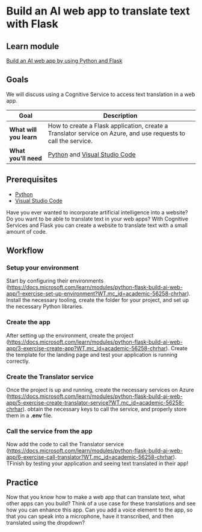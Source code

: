 # Build an AI web app to translate text with Flask

## Learn module

[Build an AI web app by using Python and Flask](https://docs.microsoft.com/learn/modules/python-flask-build-ai-web-app/?WT.mc_id=academic-56258-chrhar)

## Goals

We will discuss using a Cognitive Service to access text translation in a web app.

| **Goal**                                          | Description                                                                                                    |
| ------------------------------------------------- | -------------------------------------------------------------------------------------------------------------- |
| **What will you learn**                           | How to create a Flask application, create a Translator service on Azure, and use requests to call the service. |
| **What you'll need**                              | [Python](https://docs.microsoft.com/learn/modules/python-install-vscode/?WT.mc_id=academic-56258-chrhar) and [Visual Studio Code](https://code.visualstudio.com?WT.mc_id=academic-56258-chrhar)                                          |                                                                                    |


## Prerequisites

- [Python](https://docs.microsoft.com/learn/modules/python-install-vscode/?WT.mc_id=academic-56258-chrhar)
- [Visual Studio Code](https://code.visualstudio.com?WT.mc_id=academic-56258-chrhar)


Have you ever wanted to incorporate artificial intelligence into a website? Do you want to be able to translate text in your web apps? With Cognitive Services and Flask you can create a website to translate text with a small amount of code.


## Workflow

### Setup your environment

Start by configuring their environments (https://docs.microsoft.com/learn/modules/python-flask-build-ai-web-app/1-exercise-set-up-environment?WT.mc_id=academic-56258-chrhar). Install the necessary tooling, create the folder for your project, and set up the necessary Python libraries.

### Create the app

After setting up the environment, create the project (https://docs.microsoft.com/learn/modules/python-flask-build-ai-web-app/3-exercise-create-app?WT.mc_id=academic-56258-chrhar). Create the template for the landing page and test your application is running correctly.

### Create the Translator service

Once the project is up and running, create the necessary services on Azure (https://docs.microsoft.com/learn/modules/python-flask-build-ai-web-app/5-exercise-create-translator-service?WT.mc_id=academic-56258-chrhar). obtain the necessary keys to call the service, and properly store them in a **.env** file.

### Call the service from the app

Now add the code to call the Translator service (https://docs.microsoft.com/learn/modules/python-flask-build-ai-web-app/6-exercise-call-translator?WT.mc_id=academic-56258-chrhar). TFinish by testing your application and seeing text translated in their app!

## Practice

Now that you know how to make a web app that can translate text, what other apps can you build? Think of a use case for these translations and see how you can enhance this app. Can you add a voice element to the app, so that you can speak into a microphone, have it transcribed, and then translated using the dropdown?
